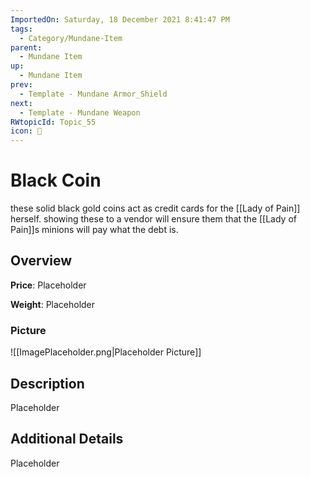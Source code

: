 ```yaml
---
ImportedOn: Saturday, 18 December 2021 8:41:47 PM
tags:
  - Category/Mundane-Item
parent:
  - Mundane Item
up:
  - Mundane Item
prev:
  - Template - Mundane Armor_Shield
next:
  - Template - Mundane Weapon
RWtopicId: Topic_55
icon: 🎁
---
```

# Black Coin

these solid black gold coins act as credit cards for the [[Lady of Pain]] herself. showing these to a vendor will ensure them that the [[Lady of Pain]]s minions will pay what the debt is.


## Overview
**Price**: Placeholder

**Weight**: Placeholder

### Picture
![[ImagePlaceholder.png|Placeholder Picture]]

## Description
Placeholder

## Additional Details
Placeholder

